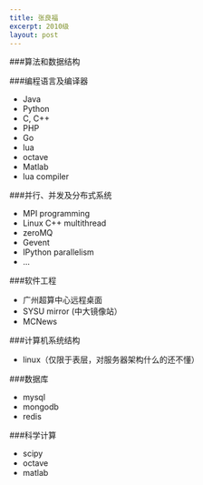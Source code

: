 ```yaml
---
title: 张良福
excerpt: 2010级
layout: post
---
```

###算法和数据结构

###编程语言及编译器
 - Java
 - Python
 - C, C++
 - PHP
 - Go
 - lua
 - octave
 - Matlab
 - lua compiler

###并行、并发及分布式系统
 - MPI programming
 - Linux C++ multithread
 - zeroMQ
 - Gevent
 - IPython parallelism
 - ...

###软件工程
 - 广州超算中心远程桌面
 - SYSU mirror (中大镜像站）
 - MCNews

###计算机系统结构
 - linux（仅限于表层，对服务器架构什么的还不懂）

###数据库
 - mysql
 - mongodb
 - redis

###科学计算
 - scipy
 - octave
 - matlab

